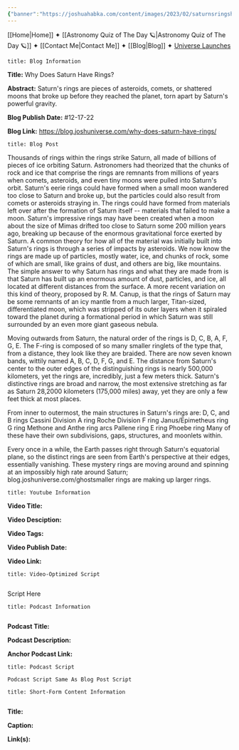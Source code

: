 ```yaml
---
{"banner":"https://joshuahabka.com/content/images/2023/02/saturnsringsheader--1-.png","banner_x":0.5,"dg-publish":true,"permalink":"/blog/why-does-saturn-have-rings/","dgPassFrontmatter":true,"noteIcon":"","created":"","updated":""}
---
```




<div class="transclusion internal-embed is-loaded"><div class="markdown-embed">



[[Home\|Home]] ✦ [[Astronomy Quiz of The Day 🪐\|Astronomy Quiz of The Day 🪐]] ✦ [[Contact Me\|Contact Me]] ✦ [[Blog\|Blog]] ✦ [Universe Launches](https://stardashusa.com/)


</div></div>


```ad-info
title: Blog Information
```

**Title:** Why Does Saturn Have Rings?

**Abstract:** Saturn's rings are pieces of asteroids, comets, or shattered moons that broke up before they reached the planet, torn apart by Saturn's powerful gravity.

**Blog Publish Date:** #12-17-22

**Blog Link:** https://blog.joshuniverse.com/why-does-saturn-have-rings/

```ad-abstract
title: Blog Post
```

Thousands of rings within the rings strike Saturn, all made of billions of pieces of ice orbiting Saturn. Astronomers had theorized that the chunks of rock and ice that comprise the rings are remnants from millions of years when comets, asteroids, and even tiny moons were pulled into Saturn's orbit. Saturn's eerie rings could have formed when a small moon wandered too close to Saturn and broke up, but the particles could also result from comets or asteroids straying in.
The rings could have formed from materials left over after the formation of Saturn itself -- materials that failed to make a moon. Saturn's impressive rings may have been created when a moon about the size of Mimas drifted too close to Saturn some 200 million years ago, breaking up because of the enormous gravitational force exerted by Saturn. A common theory for how all of the material was initially built into Saturn's rings is through a series of impacts by asteroids.
We now know the rings are made up of particles, mostly water, ice, and chunks of rock, some of which are small, like grains of dust, and others are big, like mountains. The simple answer to why Saturn has rings and what they are made from is that Saturn has built up an enormous amount of dust, particles, and ice, all located at different distances from the surface. A more recent variation on this kind of theory, proposed by R. M. Canup, is that the rings of Saturn may be some remnants of an icy mantle from a much larger, Titan-sized, differentiated moon, which was stripped of its outer layers when it spiraled toward the planet during a formational period in which Saturn was still surrounded by an even more giant gaseous nebula.

Moving outwards from Saturn, the natural order of the rings is D, C, B, A, F, G, E. The F-ring is composed of so many smaller ringlets of the type that, from a distance, they look like they are braided. There are now seven known bands, wittily named A, B, C, D, F, G, and E. The distance from Saturn's center to the outer edges of the distinguishing rings is nearly 500,000 kilometers, yet the rings are, incredibly, just a few meters thick. Saturn's distinctive rings are broad and narrow, the most extensive stretching as far as Saturn 28,2000 kilometers (175,000 miles) away, yet they are only a few feet thick at most places.

From inner to outermost, the main structures in Saturn's rings are:
D, C, and B rings
Cassini Division
A ring
Roche Division
F ring
Janus/Epimetheus ring
G ring
Methone and Anthe ring arcs
Pallene ring
E ring
Phoebe ring
Many of these have their own subdivisions, gaps, structures, and moonlets within.

Every once in a while, the Earth passes right through Saturn's equatorial plane, so the distinct rings are seen from Earth's perspective at their edges, essentially vanishing. These mystery rings are moving around and spinning at an impossibly high rate around Saturn; blog.joshuniverse.com/ghostsmaller rings are making up larger rings.

```ad-info
title: Youtube Information
```

**Video Title:**

**Video Desciption:**

**Video Tags:**

**Video Publish Date:**

**Video Link:**

```ad-abstract
title: Video-Optimized Script


```

Script Here

```ad-info
title: Podcast Information


```

**Podcast Title:**

**Podcast Description:**

**Anchor Podcast Link:**

```ad-info
title: Podcast Script

Podcast Script Same As Blog Post Script

```


```ad-info
title: Short-Form Content Information


```

**Title:**

**Caption:**

**Link(s):**

